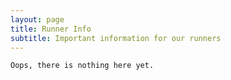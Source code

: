 ```yaml
---
layout: page
title: Runner Info
subtitle: Important information for our runners
---
```


    Oops, there is nothing here yet.
